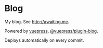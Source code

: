 # Blog

My blog. See http://awaiting.me.

Powered by [vuepress](https://vuepress.vuejs.org), [@vuepress/plugin-blog](https://vuepress-plugin-blog.ulivz.com).

Deploys automatically on every commit.
